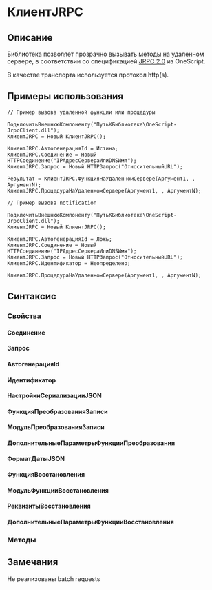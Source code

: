 # КлиентJRPC

## Описание

Библиотека позволяет прозрачно вызывать методы на удаленном сервере, в соответствии со спецификацией [JRPC 2.0](https://www.jsonrpc.org/specification) из OneScript. 

В качестве транспорта используется протокол http(s).

## Примеры использования

```pwsh
// Пример вызова удаленной функции или процедуры

ПодключитьВнешнююКомпоненту("ПутьКБиблиотеке\OneScript-JrpcClient.dll");
КлиентJRPC = Новый КлиентJRPC();

КлиентJRPC.АвтогенерацияId = Истина;
КлиентJRPC.Соединение = Новый HTTPСоединение("IPАдресСервераИлиDNSИмя");
КлиентJRPC.Запрос = Новый HTTPЗапрос("ОтносительныйURL");

Результат = КлиентJRPC.ФункцияНаУдаленномСервере(Аргумент1, , АргументN);
КлиентJRPC.ПроцедураНаУдаленномСервере(Аргумент1, , АргументN);
```

```pwsh
// Пример вызова notification

ПодключитьВнешнююКомпоненту("ПутьКБиблиотеке\OneScript-JrpcClient.dll");
КлиентJRPC = Новый КлиентJRPC();

КлиентJRPC.АвтогенерацияId = Ложь;
КлиентJRPC.Соединение = Новый HTTPСоединение("IPАдресСервераИлиDNSИмя");
КлиентJRPC.Запрос = Новый HTTPЗапрос("ОтносительныйURL");
КлиентJRPC.Идентификатор = Неопределено;

КлиентJRPC.ПроцедураНаУдаленномСервере(Аргумент1, , АргументN);
```


## Синтаксис

### Свойства

#### Соединение

#### Запрос

#### АвтогенерацияId

#### Идентификатор

#### НастройкиСериализацииJSON

#### ФункцияПреобразованияЗаписи

#### МодульПреобразованияЗаписи

#### ДополнительныеПараметрыФункцииПреобразования

#### ФорматДатыJSON

#### ФункцияВосстановления

#### МодульФункцииВосстановления

#### РеквизитыВосстановления

#### ДополнительныеПараметрыФункцииВосстановления



### Методы

## Замечания

Не реализованы batch requests
